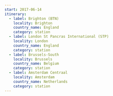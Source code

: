 ```yaml
---
start: 2017-06-14
itinerary:
  - label: Brighton (BTN)
    locality: Brighton
    country_name: England
    category: station
  - label: London St Pancras International (STP)
    locality: London
    country_name: England
    category: station
  - label: Brussels-South
    locality: Brussels
    country_name: Belgium
    category: station
  - label: Amsterdam Centraal
    locality: Amsterdam
    country_name: Netherlands
    category: station
---
```

